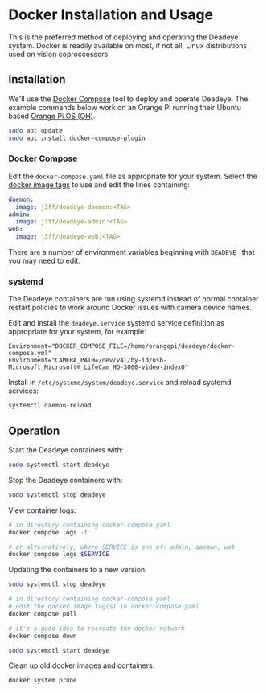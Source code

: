 # Docker Installation and Usage

This is the preferred method of deploying and operating the Deadeye system.
Docker is readily available on most, if not all, Linux distributions used on
vision coproccessors.

## Installation

We'll use the [Docker Compose](https://docs.docker.com/compose/) tool to deploy
and operate Deadeye. The example commands below work on an Orange Pi running
their Ubuntu based [Orange Pi OS
(OH)](http://www.orangepi.org/html/softWare/orangePiOS/oh.html).

```sh
sudo apt update
sudo apt install docker-compose-plugin
```

### Docker Compose

Edit the `docker-compose.yaml` file as appropriate for your system. Select the
[docker image tags](https://hub.docker.com/search?q=j3ff/deadeye) to use and
edit the lines containing:

```yaml
daemon:
  image: j3ff/deadeye-daemon:<TAG>
admin:
  image: j3ff/deadeye-admin:<TAG>
web:
  image: j3ff/deadeye-web:<TAG>
```

There are a number of environment variables beginning with `DEADEYE_` that you
may need to edit.

### systemd

The Deadeye containers are run using systemd instead of normal container restart
policies to work around Docker issues with camera device names.

Edit and install the `deadeye.service` systemd service definition as appropriate
for your system, for example:

```
Environment="DOCKER_COMPOSE_FILE=/home/orangepi/deadeye/docker-compose.yml"
Environment="CAMERA_PATH=/dev/v4l/by-id/usb-Microsoft_Microsoft®_LifeCam_HD-3000-video-index0"
```

Install in `/etc/systemd/system/deadeye.service` and reload systemd services:

```sh
systemctl daemon-reload
```

## Operation

Start the Deadeye containers with:

```sh
sudo systemctl start deadeye
```

Stop the Deadeye containers with:

```sh
sudo systemctl stop deadeye
```

View container logs:

```sh
# in directory containing docker-compose.yaml
docker compose logs -f

# or alternatively, where SERVICE is one of: admin, daemon, web
docker compose logs $SERVICE
```

Updating the containers to a new version:

```sh
sudo systemctl stop deadeye

# in directory containing docker-compose.yaml
# edit the docker image tag(s) in docker-compose.yaml
docker compose pull

# it's a good idea to recreate the docker network
docker compose down

sudo systemctl start deadeye
```

Clean up old docker images and containers.

```sh
docker system prune
```
